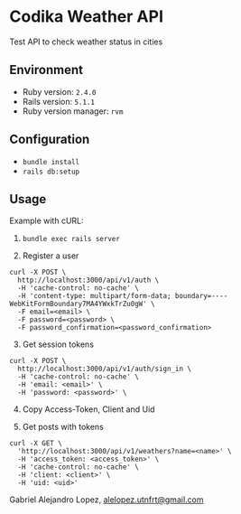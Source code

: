 Codika Weather API 
==============================================

Test API to check weather status in cities

Environment
----------------------------------------------

- Ruby version: `2.4.0`
- Rails version: `5.1.1`
- Ruby version manager: `rvm`

Configuration
----------------------------------------------

- `bundle install`
- `rails db:setup`

Usage
----------------------------------------------

Example with cURL:

1. `bundle exec rails server`

2. Register a user
```
curl -X POST \
  http://localhost:3000/api/v1/auth \
  -H 'cache-control: no-cache' \
  -H 'content-type: multipart/form-data; boundary=----WebKitFormBoundary7MA4YWxkTrZu0gW' \
  -F email=<email> \
  -F password=<password> \
  -F password_confirmation=<password_confirmation>
```

3. Get session tokens
```
curl -X POST \
  http://localhost:3000/api/v1/auth/sign_in \
  -H 'cache-control: no-cache' \
  -H 'email: <email>' \
  -H 'password: <password>' \
```

4. Copy Access-Token, Client and Uid

5. Get posts with tokens
```
curl -X GET \
  'http://localhost:3000/api/v1/weathers?name=<name>' \
  -H 'access_token: <access_token>' \
  -H 'cache-control: no-cache' \
  -H 'client: <client>' \
  -H 'uid: <uid>'
```
Gabriel Alejandro Lopez, alelopez.utnfrt@gmail.com
